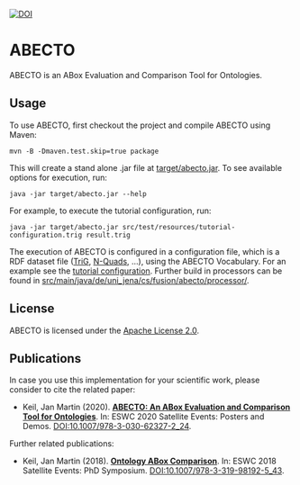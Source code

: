 [![DOI](https://zenodo.org/badge/261377020.svg)](https://zenodo.org/badge/latestdoi/261377020)

# ABECTO

ABECTO is an ABox Evaluation and Comparison Tool for Ontologies.

## Usage

To use ABECTO, first checkout the project and compile ABECTO using Maven:
```
mvn -B -Dmaven.test.skip=true package
```
This will create a stand alone .jar file at [target/abecto.jar](target).
To see available options for execution, run:
```
java -jar target/abecto.jar --help
```
For example, to execute the tutorial configuration, run:
```
java -jar target/abecto.jar src/test/resources/tutorial-configuration.trig result.trig
```
The execution of ABECTO is configured in a configuration file, which is a RDF dataset file ([TriG](https://www.w3.org/TR/trig/), [N-Quads](https://www.w3.org/TR/n-quads/), …), using the ABECTO Vocabulary. For an example see the [tutorial configuration](src/test/resources/tutorial-configuration.trig). Further build in processors can be found in [src/main/java/de/uni_jena/cs/fusion/abecto/processor/](src/main/java/de/uni_jena/cs/fusion/abecto/processor/).

## License

ABECTO is licensed under the [Apache License 2.0](https://www.apache.org/licenses/LICENSE-2.0).

## Publications

In case you use this implementation for your scientific work, please consider to cite the related paper:

* Keil, Jan Martin (2020). **[ABECTO: An ABox Evaluation and Comparison Tool for Ontologies](https://fusion.cs.uni-jena.de/fusion/publications/abecto-an-abox-evaluation-and-comparison-tool-for-ontologies/)**. In: ESWC 2020 Satellite Events: Posters and Demos. [DOI:10.1007/978-3-030-62327-2_24](https://doi.org/10.1007/978-3-030-62327-2_24).

Further related publications:

* Keil, Jan Martin (2018). **[Ontology ABox Comparison](https://fusion.cs.uni-jena.de/fusion/publications/ontology-abox-comparison/)**. In: ESWC 2018 Satellite Events: PhD Symposium. [DOI:10.1007/978-3-319-98192-5_43](https://doi.org/10.1007/978-3-319-98192-5_43).

